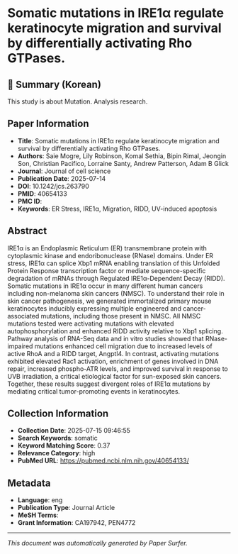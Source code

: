 # Somatic mutations in IRE1α regulate keratinocyte migration and survival by differentially activating Rho GTPases.

## 📝 Summary (Korean)
This study is about Mutation. Analysis research.

## Paper Information
- **Title**: Somatic mutations in IRE1α regulate keratinocyte migration and survival by differentially activating Rho GTPases.
- **Authors**: Saie Mogre, Lily Robinson, Komal Sethia, Bipin Rimal, Jeongin Son, Christian Pacifico, Lorraine Santy, Andrew Patterson, Adam B Glick
- **Journal**: Journal of cell science
- **Publication Date**: 2025-07-14
- **DOI**: 10.1242/jcs.263790
- **PMID**: 40654133
- **PMC ID**: 
- **Keywords**: ER Stress, IRE1α, Migration, RIDD, UV-induced apoptosis

## Abstract
IRE1α is an Endoplasmic Reticulum (ER) transmembrane protein with cytoplasmic kinase and endoribonuclease (RNase) domains. Under ER stress, IRE1α can splice Xbp1 mRNA enabling translation of this Unfolded Protein Response transcription factor or mediate sequence-specific degradation of mRNAs through Regulated IRE1α-Dependent Decay (RIDD). Somatic mutations in IRE1α occur in many different human cancers including non-melanoma skin cancers (NMSC). To understand their role in skin cancer pathogenesis, we generated immortalized primary mouse keratinocytes inducibly expressing multiple engineered and cancer-associated mutations, including those present in NMSC. All NMSC mutations tested were activating mutations with elevated autophosphorylation and enhanced RIDD activity relative to Xbp1 splicing. Pathway analysis of RNA-Seq data and in vitro studies showed that RNase-impaired mutations enhanced cell migration due to increased levels of active RhoA and a RIDD target, Angptl4. In contrast, activating mutations exhibited elevated Rac1 activation, enrichment of genes involved in DNA repair, increased phospho-ATR levels, and improved survival in response to UVB irradiation, a critical etiological factor for sun-exposed skin cancers. Together, these results suggest divergent roles of IRE1α mutations by mediating critical tumor-promoting events in keratinocytes.

## Collection Information
- **Collection Date**: 2025-07-15 09:46:55
- **Search Keywords**: somatic
- **Keyword Matching Score**: 0.37
- **Relevance Category**: high
- **PubMed URL**: https://pubmed.ncbi.nlm.nih.gov/40654133/

## Metadata
- **Language**: eng
- **Publication Type**: Journal Article
- **MeSH Terms**: 
- **Grant Information**: CA197942, PEN4772

---
*This document was automatically generated by Paper Surfer.*
